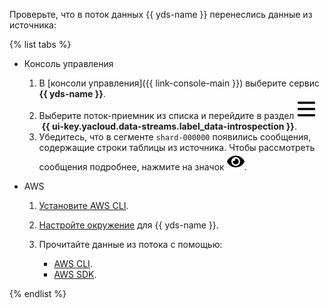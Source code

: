 Проверьте, что в поток данных {{ yds-name }} перенеслись данные из источника:

  {% list tabs %}

  * Консоль управления

      1. В [консоли управления]({{ link-console-main }}) выберите сервис **{{ yds-name }}**.
      1. Выберите поток-приемник из списка и перейдите в раздел ![image](../../_assets/data-introspection.svg) **{{ ui-key.yacloud.data-streams.label_data-introspection }}**.
      1. Убедитесь, что в сегменте `shard-000000` появились сообщения, содержащие строки таблицы из источника. Чтобы рассмотреть сообщения подробнее, нажмите на значок ![image](../../_assets/eye.svg).

  * AWS

      1. [Установите AWS CLI](https://docs.aws.amazon.com/cli/latest/userguide/getting-started-install.html).
      1. [Настройте окружение](../../data-streams/quickstart/index.md) для {{ yds-name }}.
      1. Прочитайте данные из потока с помощью:

          * [AWS CLI](../../data-streams/operations/aws-cli/get-records.md).
          * [AWS SDK](../../data-streams/operations/aws-sdk/get-records.md).

  {% endlist %}
